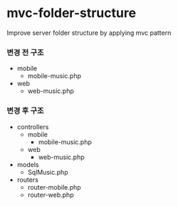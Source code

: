 # mvc-folder-structure
Improve server folder structure by applying mvc pattern

### 변경 전 구조
- mobile
  - mobile-music.php
- web
  - web-music.php


### 변경 후 구조
- controllers
  - mobile
    - mobile-music.php
  - web
    - web-music.php
- models
  - SqlMusic.php
- routers
  - router-mobile.php
  - router-web.php
